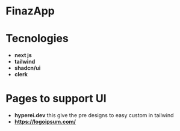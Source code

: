 # FinazApp

# Tecnologies

- **next js**
- **tailwind**
- **shadcn/ui**
- **clerk**

# Pages to support UI

- **hyperei.dev** this give the pre designs to easy custom in tailwind
- **https://logoipsum.com/**

